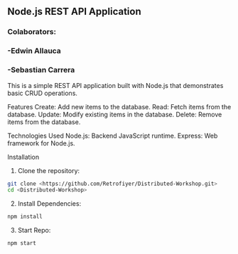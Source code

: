 <h2 id="titulo">Node.js REST API Application</h2>

<h3>Colaborators:</h3>
<h3>-Edwin Allauca</h3>
<h3>-Sebastian Carrera</h3> 

This is a simple REST API application built with Node.js that demonstrates basic CRUD operations.

Features
Create: Add new items to the database.
Read: Fetch items from the database.
Update: Modify existing items in the database.
Delete: Remove items from the database.

Technologies Used
Node.js: Backend JavaScript runtime.
Express: Web framework for Node.js.

Installation
1. Clone the repository:
```bash
git clone <https://github.com/Retrofiyer/Distributed-Workshop.git>
cd <Distributed-Workshop>
``` 

2. Install Dependencies:

```bash
npm install
```

3. Start Repo:

```bash
npm start
```
